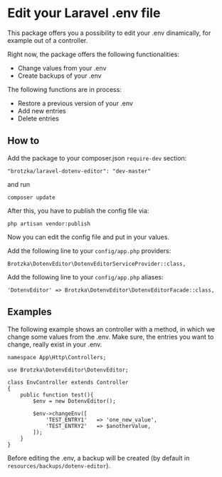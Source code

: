 # Edit your Laravel .env file

This package offers you a possibility to edit your .env dinamically, for example out of a controller.

Right now, the package offers the following functionalities:
 - Change values from your .env
 - Create backups of your .env

The following functions are in process:
 - Restore a previous version of your .env
 - Add new entries
 - Delete entries

## How to

Add the package to your composer.json `require-dev` section:

    "brotzka/laravel-dotenv-editor": "dev-master"

and run

    composer update

After this, you have to publish the config file via:

    php artisan vendor:publish

Now you can edit the config file and put in your values.

Add the following line to your `config/app.php` providers:

    Brotzka\DotenvEditor\DotenvEditorServiceProvider::class,


Add the following line to your `config/app.php` aliases:

    'DotenvEditor' => Brotzka\DotenvEditor\DotenvEditorFacade::class,

## Examples

The following example shows an controller with a method, in which we change some values from the .env.
Make sure, the entries you want to change, really exist in your .env.

    namespace App\Http\Controllers;

    use Brotzka\DotenvEditor\DotenvEditor;

    class EnvController extends Controller
    {
        public function test(){
            $env = new DotenvEditor();

            $env->changeEnv([
                'TEST_ENTRY1'   => 'one_new_value',
                'TEST_ENTRY2'   => $anotherValue,
            ]);
        }
    }

Before editing the .env, a backup will be created (by default in `resources/backups/dotenv-editor`).
